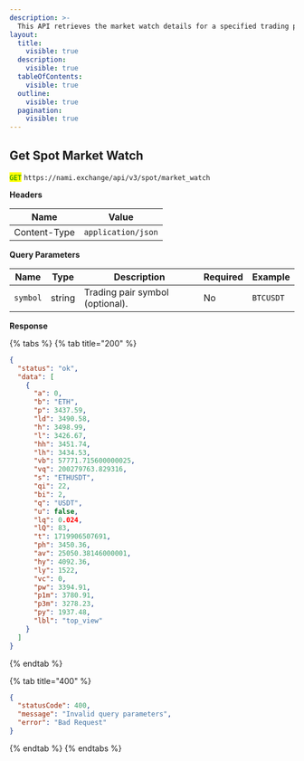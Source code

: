 ```yaml
---
description: >-
  This API retrieves the market watch details for a specified trading pair or all available pairs.
layout:
  title:
    visible: true
  description:
    visible: true
  tableOfContents:
    visible: true
  outline:
    visible: true
  pagination:
    visible: true
---
```


## Get Spot Market Watch

<mark style="color:green;">`GET`</mark> `https://nami.exchange/api/v3/spot/market_watch`

**Headers**

| Name         | Value              |
| ------------ | ------------------ |
| Content-Type | `application/json` |

**Query Parameters**

| Name     | Type   | Description                     | Required | Example   |
| -------- | ------ | ------------------------------- | -------- | --------- |
| `symbol` | string | Trading pair symbol (optional). | No       | `BTCUSDT` |

**Response**

{% tabs %}
{% tab title="200" %}

```json
{
  "status": "ok",
  "data": [
    {
      "a": 0,
      "b": "ETH",
      "p": 3437.59,
      "ld": 3490.58,
      "h": 3498.99,
      "l": 3426.67,
      "hh": 3451.74,
      "lh": 3434.53,
      "vb": 57771.715600000025,
      "vq": 200279763.829316,
      "s": "ETHUSDT",
      "qi": 22,
      "bi": 2,
      "q": "USDT",
      "u": false,
      "lq": 0.024,
      "lQ": 83,
      "t": 1719906507691,
      "ph": 3450.36,
      "av": 25050.38146000001,
      "hy": 4092.36,
      "ly": 1522,
      "vc": 0,
      "pw": 3394.91,
      "p1m": 3780.91,
      "p3m": 3278.23,
      "py": 1937.48,
      "lbl": "top_view"
    }
  ]
}
```

{% endtab %}

{% tab title="400" %}

```json
{
  "statusCode": 400,
  "message": "Invalid query parameters",
  "error": "Bad Request"
}
```

{% endtab %} {% endtabs %}